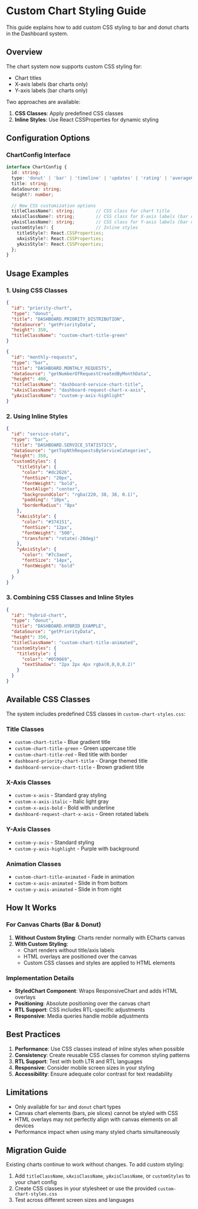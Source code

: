 # Custom Chart Styling Guide

This guide explains how to add custom CSS styling to bar and donut charts in the Dashboard system.

## Overview

The chart system now supports custom CSS styling for:
- Chart titles
- X-axis labels (bar charts only)
- Y-axis labels (bar charts only)

Two approaches are available:
1. **CSS Classes**: Apply predefined CSS classes
2. **Inline Styles**: Use React CSSProperties for dynamic styling

## Configuration Options

### ChartConfig Interface

```typescript
interface ChartConfig {
  id: string;
  type: 'donut' | 'bar' | 'timeline' | 'updates' | 'rating' | 'averageClosureTime' | 'notificationTimeline' | 'widgetStats';
  title: string;
  dataSource: string;
  height?: number;
  
  // New CSS customization options
  titleClassName?: string;        // CSS class for chart title
  xAxisClassName?: string;        // CSS class for X-axis labels (bar charts)
  yAxisClassName?: string;        // CSS class for Y-axis labels (bar charts)
  customStyles?: {                // Inline styles
    titleStyle?: React.CSSProperties;
    xAxisStyle?: React.CSSProperties;
    yAxisStyle?: React.CSSProperties;
  };
}
```

## Usage Examples

### 1. Using CSS Classes

```json
{
  "id": "priority-chart",
  "type": "donut",
  "title": "DASHBOARD.PRIORITY_DISTRIBUTION",
  "dataSource": "getPriorityData",
  "height": 350,
  "titleClassName": "custom-chart-title-green"
}
```

```json
{
  "id": "monthly-requests",
  "type": "bar",
  "title": "DASHBOARD.MONTHLY_REQUESTS",
  "dataSource": "getNumberOfRequestCreatedByMonthData",
  "height": 400,
  "titleClassName": "dashboard-service-chart-title",
  "xAxisClassName": "dashboard-request-chart-x-axis",
  "yAxisClassName": "custom-y-axis-highlight"
}
```

### 2. Using Inline Styles

```json
{
  "id": "service-stats",
  "type": "bar",
  "title": "DASHBOARD.SERVICE_STATISTICS",
  "dataSource": "getTopNthRequestsByServiceCategories",
  "height": 350,
  "customStyles": {
    "titleStyle": {
      "color": "#dc2626",
      "fontSize": "20px",
      "fontWeight": "bold",
      "textAlign": "center",
      "backgroundColor": "rgba(220, 38, 38, 0.1)",
      "padding": "10px",
      "borderRadius": "8px"
    },
    "xAxisStyle": {
      "color": "#374151",
      "fontSize": "12px",
      "fontWeight": "500",
      "transform": "rotate(-20deg)"
    },
    "yAxisStyle": {
      "color": "#7c3aed",
      "fontSize": "14px",
      "fontWeight": "bold"
    }
  }
}
```

### 3. Combining CSS Classes and Inline Styles

```json
{
  "id": "hybrid-chart",
  "type": "donut",
  "title": "DASHBOARD.HYBRID_EXAMPLE",
  "dataSource": "getPriorityData",
  "height": 350,
  "titleClassName": "custom-chart-title-animated",
  "customStyles": {
    "titleStyle": {
      "color": "#059669",
      "textShadow": "2px 2px 4px rgba(0,0,0,0.2)"
    }
  }
}
```

## Available CSS Classes

The system includes predefined CSS classes in `custom-chart-styles.css`:

### Title Classes
- `custom-chart-title` - Blue gradient title
- `custom-chart-title-green` - Green uppercase title
- `custom-chart-title-red` - Red title with border
- `dashboard-priority-chart-title` - Orange themed title
- `dashboard-service-chart-title` - Brown gradient title

### X-Axis Classes
- `custom-x-axis` - Standard gray styling
- `custom-x-axis-italic` - Italic light gray
- `custom-x-axis-bold` - Bold with underline
- `dashboard-request-chart-x-axis` - Green rotated labels

### Y-Axis Classes
- `custom-y-axis` - Standard styling
- `custom-y-axis-highlight` - Purple with background

### Animation Classes
- `custom-chart-title-animated` - Fade in animation
- `custom-x-axis-animated` - Slide in from bottom
- `custom-y-axis-animated` - Slide in from right

## How It Works

### For Canvas Charts (Bar & Donut)

1. **Without Custom Styling**: Charts render normally with ECharts canvas
2. **With Custom Styling**: 
   - Chart renders without title/axis labels
   - HTML overlays are positioned over the canvas
   - Custom CSS classes and styles are applied to HTML elements

### Implementation Details

- **StyledChart Component**: Wraps ResponsiveChart and adds HTML overlays
- **Positioning**: Absolute positioning over the canvas chart
- **RTL Support**: CSS includes RTL-specific adjustments
- **Responsive**: Media queries handle mobile adjustments

## Best Practices

1. **Performance**: Use CSS classes instead of inline styles when possible
2. **Consistency**: Create reusable CSS classes for common styling patterns
3. **RTL Support**: Test with both LTR and RTL languages
4. **Responsive**: Consider mobile screen sizes in your styling
5. **Accessibility**: Ensure adequate color contrast for text readability

## Limitations

- Only available for `bar` and `donut` chart types
- Canvas chart elements (bars, pie slices) cannot be styled with CSS
- HTML overlays may not perfectly align with canvas elements on all devices
- Performance impact when using many styled charts simultaneously

## Migration Guide

Existing charts continue to work without changes. To add custom styling:

1. Add `titleClassName`, `xAxisClassName`, `yAxisClassName`, or `customStyles` to your chart config
2. Create CSS classes in your stylesheet or use the provided `custom-chart-styles.css`
3. Test across different screen sizes and languages
